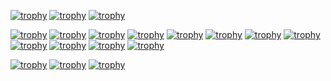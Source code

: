 [![trophy](https://github-profile-trophy.vercel.app/?username=ryo-ma)](https://github.com/ryo-ma/github-profile-trophy)
[![trophy](https://github-profile-trophy.vercel.app/?username=ryo-ma&theme=onedark)](https://github.com/ryo-ma/github-profile-trophy)
[![trophy](https://github-profile-trophy.vercel.app/?username=ryo-ma&theme=buddhism)](https://github.com/ryo-ma/github-profile-trophy)

[![trophy](https://github-profile-trophy.vercel.app/?username=ryo-ma&theme=radical)](https://github.com/ryo-ma/github-profile-trophy)
[![trophy](https://github-profile-trophy.vercel.app/?username=ryo-ma&theme=onestar)](https://github.com/ryo-ma/github-profile-trophy)
[![trophy](https://github-profile-trophy.vercel.app/?username=ryo-ma&theme=discord)](https://github.com/ryo-ma/github-profile-trophy)
[![trophy](https://github-profile-trophy.vercel.app/?username=ryo-ma&theme=tokyonight)](https://github.com/ryo-ma/github-profile-trophy)
[![trophy](https://github-profile-trophy.vercel.app/?username=ryo-ma&theme=matrix)](https://github.com/ryo-ma/github-profile-trophy)
[![trophy](https://github-profile-trophy.vercel.app/?username=ryo-ma&theme=dark_dimmed)](https://github.com/ryo-ma/github-profile-trophy)
[![trophy](https://github-profile-trophy.vercel.app/?username=ryo-ma&theme=dark_dimmed)](https://github.com/ryo-ma/github-profile-trophy)
[![trophy](https://github-profile-trophy.vercel.app/?username=ryo-ma&theme=dark_lover)](https://github.com/ryo-ma/github-profile-trophy)
[![trophy](https://github-profile-trophy.vercel.app/?username=ryo-ma&theme=kimbie_dark)](https://github.com/ryo-ma/github-profile-trophy)
[![trophy](https://github-profile-trophy.vercel.app/?username=ryo-ma&column=3&margin-w=15&margin-h=15)](https://github.com/ryo-ma/github-profile-trophy)
[![trophy](https://github-profile-trophy.vercel.app/?username=ryo-ma&theme=dark_dimmed)](https://github.com/ryo-ma/github-profile-trophy)
[![trophy](https://github-profile-trophy.vercel.app/?username=ryo-ma&theme=onedark)](https://github.com/ryo-ma/github-profile-trophy)

[![trophy](https://github-profile-trophy.vercel.app/?username=ryo-ma&theme=gruvbox)](https://github.com/ryo-ma/github-profile-trophy)
[![trophy](https://github-profile-trophy.vercel.app/?username=ryo-ma&theme=flat)](https://github.com/ryo-ma/github-profile-trophy)
[![trophy](https://github-profile-trophy.vercel.app/?username=ryo-ma&row=2&column=3)](https://github.com/ryo-ma/github-profile-trophy)

